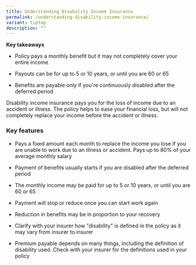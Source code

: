 ```yaml
---
title: Understanding Disability Income Insurance
permalink: /understanding-disability-income-insurance/
variant: tiptap
description: ""
---
```

<p><strong>Key takeaways</strong>
</p>
<ul data-tight="true" class="tight">
<li>
<p>Policy pays a monthly benefit but it may not completely cover your entire
income</p>
</li>
<li>
<p>Payouts can be for up to 5 or 10 years, or until you are 60 or 65</p>
</li>
<li>
<p>Benefits are payable only if you're continuously disabled after the deferred
period</p>
</li>
</ul>
<p>Disability income insurance pays you for the loss of income due to an
accident or illness. The policy helps to ease your financial loss, but
will not completely replace your income before the accident or illness.</p>
<h3><strong>Key features</strong></h3>
<ul data-tight="true" class="tight">
<li>
<p>Pays a fixed amount each month to replace the income you lose if you are
unable to work due to an illness or accident. Pays up to 80% of your average
monthly salary</p>
</li>
<li>
<p>Payment of benefits usually starts if you are disabled after the deferred
period</p>
</li>
<li>
<p>The monthly income may be paid for up to 5 or 10 years, or until you are
60 or 65</p>
</li>
<li>
<p>Payment will stop or reduce once you can start work again</p>
</li>
<li>
<p>Reduction in benefits may be in proportion to your recovery</p>
</li>
<li>
<p>Clarify with your insurer how "disability" is defined in the policy as
it may vary from insurer to insurer</p>
</li>
<li>
<p>Premium payable depends on many things, including the definition of disability
used. Check with your insurer for the definitions used in your policy</p>
</li>
</ul>
<p></p>
